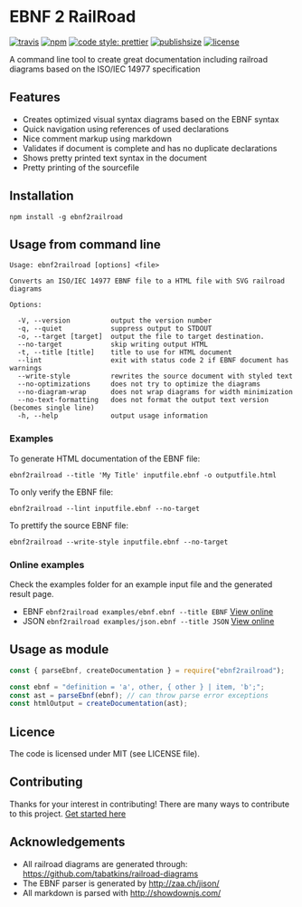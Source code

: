 # EBNF 2 RailRoad

[![travis](https://badgen.now.sh/travis/matthijsgroen/ebnf2railroad?icon=travis)](https://travis-ci.org/matthijsgroen/ebnf2railroad)
[![npm](https://badgen.now.sh/npm/v/ebnf2railroad?icon=npm)](http://npm.im/ebnf2railroad)
[![code style: prettier](https://badgen.now.sh/badge/code%20style/prettier/ff69b4)](https://github.com/prettier/prettier)
[![publishsize](https://badgen.now.sh/packagephobia/publish/ebnf2railroad)](https://packagephobia.now.sh/result?p=ebnf2railroad)
[![license](https://badgen.now.sh/github/license/matthijsgroen/ebnf2railroad)](https://github.com/matthijsgroen/ebnf2railroad)

A command line tool to create great documentation including railroad diagrams
based on the ISO/IEC 14977 specification

## Features

- Creates optimized visual syntax diagrams based on the EBNF syntax
- Quick navigation using references of used declarations
- Nice comment markup using markdown
- Validates if document is complete and has no duplicate declarations
- Shows pretty printed text syntax in the document
- Pretty printing of the sourcefile

## Installation

```
npm install -g ebnf2railroad
```

## Usage from command line

```
Usage: ebnf2railroad [options] <file>

Converts an ISO/IEC 14977 EBNF file to a HTML file with SVG railroad diagrams

Options:

  -V, --version          output the version number
  -q, --quiet            suppress output to STDOUT
  -o, --target [target]  output the file to target destination.
  --no-target            skip writing output HTML
  -t, --title [title]    title to use for HTML document
  --lint                 exit with status code 2 if EBNF document has warnings
  --write-style          rewrites the source document with styled text
  --no-optimizations     does not try to optimize the diagrams
  --no-diagram-wrap      does not wrap diagrams for width minimization
  --no-text-formatting   does not format the output text version (becomes single line)
  -h, --help             output usage information
```

### Examples

To generate HTML documentation of the EBNF file:

```
ebnf2railroad --title 'My Title' inputfile.ebnf -o outputfile.html
```

To only verify the EBNF file:

```
ebnf2railroad --lint inputfile.ebnf --no-target
```

To prettify the source EBNF file:

```
ebnf2railroad --write-style inputfile.ebnf --no-target
```

### Online examples

Check the examples folder for an example input file and the generated result
page.

- EBNF `ebnf2railroad examples/ebnf.ebnf --title EBNF` [View
  online][example-ebnf]
- JSON `ebnf2railroad examples/json.ebnf --title JSON` [View
  online][example-json]

## Usage as module

```javascript
const { parseEbnf, createDocumentation } = require("ebnf2railroad");

const ebnf = "definition = 'a', other, { other } | item, 'b';";
const ast = parseEbnf(ebnf); // can throw parse error exceptions
const htmlOutput = createDocumentation(ast);
```

## Licence

The code is licensed under MIT (see LICENSE file).

## Contributing

Thanks for your interest in contributing! There are many ways to contribute to
this project. [Get started here](CONTRIBUTING.md)

## Acknowledgements

- All railroad diagrams are generated through:
  https://github.com/tabatkins/railroad-diagrams
- The EBNF parser is generated by http://zaa.ch/jison/
- All markdown is parsed with http://showdownjs.com/

[example-ebnf]:
  http://htmlpreview.github.io/?https://github.com/matthijsgroen/ebnf2railroad/blob/master/examples/ebnf.html
[example-json]:
  http://htmlpreview.github.io/?https://github.com/matthijsgroen/ebnf2railroad/blob/master/examples/json.html
